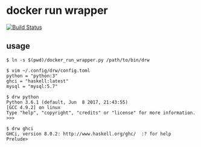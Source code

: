 # docker run wrapper
[![Build Status](https://travis-ci.org/m3y/docker-run-wrapper.svg?branch=master)](https://travis-ci.org/m3y/docker-run-wrapper)

## usage
```
$ ln -s $(pwd)/docker_run_wrapper.py /path/to/bin/drw
```

```
$ vim ~/.config/drw/config.toml
python = "python:3"
ghci = "haskell:latest"
mysql = "mysql:5.7"
```

```
$ drw python
Python 3.6.1 (default, Jun  8 2017, 21:43:55)
[GCC 4.9.2] on linux
Type "help", "copyright", "credits" or "license" for more information.
>>>
```

```
$ drw ghci
GHCi, version 8.0.2: http://www.haskell.org/ghc/  :? for help
Prelude>
```
